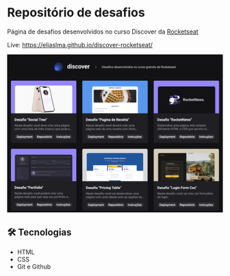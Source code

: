 # Repositório de desafios
Página de desafios desenvolvidos no curso Discover da <a href="https://www.rocketseat.com.br/">Rocketseat</a>

Live: https://eliaslma.github.io/discover-rocketseat/

![preview](./.github/preview.png)

## 🛠 Tecnologias

- HTML
- CSS
- Git e Github